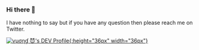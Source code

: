 ### Hi there 👋

I have nothing to say but if you have any question then please reach me on Twitter.

[![ѵµσɳɠ 😈's DEV Profile](https://d2fltix0v2e0sb.cloudfront.net/dev-badge.svg){:height="36px" width="36px"}](https://dev.to/vuong)
 
<!--
**vuongggggg/vuongggggg** is a ✨ _special_ ✨ repository because its `README.md` (this file) appears on your GitHub profile.

Here are some ideas to get you started:


- 🌱 I’m currently learning ...
- 👯 I’m looking to collaborate on ...
- 🤔 I’m looking for help with ...
- 💬 Ask me about ...
- 📫 How to reach me: ...
- 😄 Pronouns: ...
- ⚡ Fun fact: ...
-->
